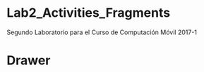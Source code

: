 # Lab2_Activities_Fragments
Segundo Laboratorio para el Curso de Computación Móvil 2017-1


# Drawer
